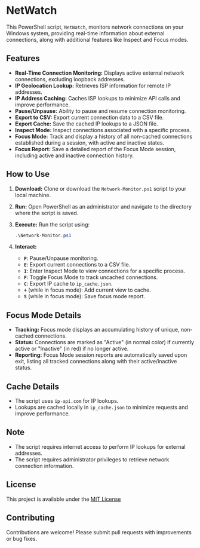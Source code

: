 # NetWatch
This PowerShell script, `NetWatch`, monitors network connections on your Windows system, providing real-time information about external connections, along with additional features like Inspect and Focus modes.

## Features

- **Real-Time Connection Monitoring:** Displays active external network connections, excluding loopback addresses.
- **IP Geolocation Lookup:** Retrieves ISP information for remote IP addresses.
- **IP Address Caching:** Caches ISP lookups to minimize API calls and improve performance.
- **Pause/Unpause:** Ability to pause and resume connection monitoring.
- **Export to CSV:** Export current connection data to a CSV file.
- **Export Cache:** Save the cached IP lookups to a JSON file.
- **Inspect Mode:** Inspect connections associated with a specific process.
- **Focus Mode:** Track and display a history of all non-cached connections established during a session, with active and inactive states.
- **Focus Report:** Save a detailed report of the Focus Mode session, including active and inactive connection history.

## How to Use

1.  **Download:** Clone or download the `Network-Monitor.ps1` script to your local machine.
2.  **Run:** Open PowerShell as an administrator and navigate to the directory where the script is saved.
3.  **Execute:** Run the script using:

    ```powershell
    .\Network-Monitor.ps1
    ```
4.  **Interact:**
    -   **`P`**: Pause/Unpause monitoring.
    -   **`E`**: Export current connections to a CSV file.
    -   **`I`**: Enter Inspect Mode to view connections for a specific process.
    -   **`F`**: Toggle Focus Mode to track uncached connections.
    -   **`C`**: Export IP cache to `ip_cache.json`.
    -  **`+`** (while in focus mode): Add current view to cache.
    - **`S`** (while in focus mode): Save focus mode report.

## Focus Mode Details

-   **Tracking:** Focus mode displays an accumulating history of unique, non-cached connections.
-   **Status:** Connections are marked as "Active" (in normal color) if currently active or "Inactive" (in red) if no longer active.
-   **Reporting:** Focus Mode session reports are automatically saved upon exit, listing all tracked connections along with their active/inactive status.

## Cache Details

-   The script uses `ip-api.com` for IP lookups.
-   Lookups are cached locally in `ip_cache.json` to minimize requests and improve performance.

## Note

-   The script requires internet access to perform IP lookups for external addresses.
-   The script requires administrator privileges to retrieve network connection information.

## License

This project is available under the [MIT License](LICENSE)

## Contributing

Contributions are welcome! Please submit pull requests with improvements or bug fixes.
